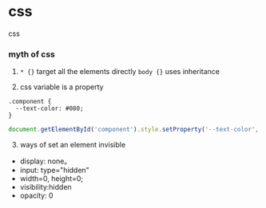 # css
css




### myth of css

1. `* {}` target all the elements directly
`body {}` uses inheritance

2. css variable is a property
```
.component {
  --text-color: #080;
}
```
```javascript
document.getElementById('component').style.setProperty('--text-color','#fff');
```

3. ways of set an element invisible
* display: none。
* input:   type="hidden"
* width=0, height=0;
* visibility:hidden
* opacity: 0

